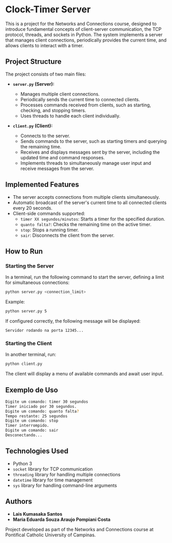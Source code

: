 # Clock-Timer Server

This is a project for the Networks and Connections course, designed to introduce fundamental concepts of client-server communication, the TCP protocol, threads, and sockets in Python. The system implements a server that manages client connections, periodically provides the current time, and allows clients to interact with a timer.

## Project Structure
The project consists of two main files:

- **`server.py` (Server):**
  - Manages multiple client connections.
  - Periodically sends the current time to connected clients.
  - Processes commands received from clients, such as starting, checking, and stopping timers.
  - Uses threads to handle each client individually.

- **`client.py` (Client):**
  - Connects to the server.
  - Sends commands to the server, such as starting timers and querying the remaining time.
  - Receives and displays messages sent by the server, including the updated time and command responses.
  - Implements threads to simultaneously manage user input and receive messages from the server.

## Implemented Features

- The server accepts connections from multiple clients simultaneously.
- Automatic broadcast of the server's current time to all connected clients every 20 seconds.
- Client-side commands supported:
  - `timer XX segundos/minutos`: Starts a timer for the specified duration.
  - `quanto falta?`: Checks the remaining time on the active timer.
  - `stop`: Stops a running timer.
  - `sair`: Disconnects the client from the server.

## How to Run

### Starting the Server
In a terminal, run the following command to start the server, defining a limit for simultaneous connections:
```sh
python server.py <connection_limit>
```
Example:
```sh
python server.py 5
```
If configured correctly, the following message will be displayed:
```
Servidor rodando na porta 12345...
```

### Starting the Client
In another terminal, run:
```sh
python client.py
```
The client will display a menu of available commands and await user input.

## Exemplo de Uso
```sh
Digite um comando: timer 30 segundos
Timer iniciado por 30 segundos.
Digite um comando: quanto falta?
Tempo restante: 25 segundos
Digite um comando: stop
Timer interrompido.
Digite um comando: sair
Desconectando...
```

## Technologies Used
- Python 3
- `socket` library for TCP communication
- `threading`  library for handling multiple connections
- `datetime` library for time management
- `sys` library for handling command-line arguments

## Authors
- **Lais Kumasaka Santos**
- **Maria Eduarda Souza Araujo Pompiani Costa** 

Project developed as part of the Networks and Connections course at Pontifical Catholic University of Campinas.
